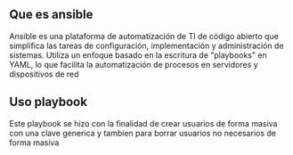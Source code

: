 ## Que es ansible

Ansible es una plataforma de automatización de TI de código abierto que simplifica las tareas de configuración, implementación y administración de sistemas. Utiliza un enfoque basado en la escritura de "playbooks" en YAML, lo que facilita la automatización de procesos en servidores y dispositivos de red

## Uso playbook

Este playbook se hizo con la finalidad de crear usuarios de forma masiva con una clave generica y tambien para borrar usuarios no necesarios de forma masiva
